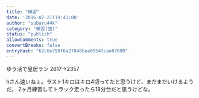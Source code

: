 ```yaml
---
title: "練習"
date: '2016-07-21T19:41:00'
author: "subaru44k"
category: "練習(強)"
status: "publish"
allowComments: true
convertBreaks: false
entryHash: "62c6e798f6a2f848bea0554fcae07690"
---
```

ゆう活で皇居ラン
2617→2357

hさん速いねぇ。ラスト1キロはキロ4切ってたと思うけど、まだまだいけるようだ。
2ヶ月練習してトラック走ったら18分台だと思うけどな。
